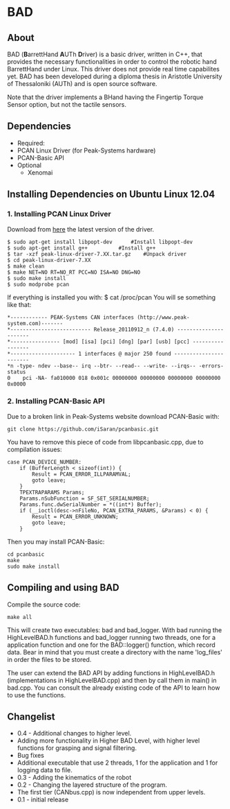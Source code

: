 # BAD

About
-----
BAD (**B**arrettHand **A**UTh **D**river) is a basic driver, written in C++, that provides the necessary functionalities in order to control the robotic hand BarrettHand under Linux. This driver does not provide real time capabilites yet. BAD has been developed during a diploma thesis in Aristotle University of Thessaloniki (AUTh) and is open source software.

Note that the driver implements a BHand having the Fingertip Torque Sensor option, but not the tactile sensors.

Dependencies
------------
- Required:
 - PCAN Linux Driver (for Peak-Systems hardware)
 - PCAN-Basic API
- Optional
  - Xenomai

## Installing Dependencies on Ubuntu Linux 12.04
### 1. Installing PCAN Linux Driver
Download from [here](http://www.peak-system.com/fileadmin/media/linux/index.htm) the latest version of the driver.
```Shell
$ sudo apt-get install libpopt-dev		#Install libpopt-dev
$ sudo apt-get install g++			#Install g++
$ tar -xzf peak-linux-driver-7.XX.tar.gz	#Unpack driver
$ cd peak-linux-driver-7.XX
$ make clean
$ make NET=NO RT=NO_RT PCC=NO ISA=NO DNG=NO
$ sudo make install
$ sudo modprobe pcan
```

If everything is installed you with:
    $ cat /proc/pcan
You will se something like that:

```
*------------ PEAK-Systems CAN interfaces (http://www.peak-system.com)-------
*-------------------------- Release_20110912_n (7.4.0) ----------------------
*---------------- [mod] [isa] [pci] [dng] [par] [usb] [pcc] -----------------
*--------------------- 1 interfaces @ major 250 found -----------------------
*n -type- ndev --base-- irq --btr- --read-- --write- --irqs-- -errors- status
0    pci -NA- fa010000 018 0x001c 00000000 00000000 00000000 00000000 0x0000
```
### 2. Installing PCAN-Basic API
Due to a broken link in Peak-Systems website download PCAN-Basic with:
```
git clone https://github.com/iSaran/pcanbasic.git
```
You have to remove this piece of code from libpcanbasic.cpp, due to compilation issues:
```
case PCAN_DEVICE_NUMBER:
	if (BufferLength < sizeof(int)) {
		Result = PCAN_ERROR_ILLPARAMVAL;
		goto leave;
	}
	TPEXTRAPARAMS Params;
	Params.nSubFunction = SF_SET_SERIALNUMBER;
	Params.func.dwSerialNumber = *((int*) Buffer);
	if (__ioctl(desc->nFileNo, PCAN_EXTRA_PARAMS, &Params) < 0) {
		Result = PCAN_ERROR_UNKNOWN;
		goto leave;
	}
```
Then you may install PCAN-Basic:
```
cd pcanbasic
make
sudo make install
```

## Compiling and using BAD
Compile the source code:
```
make all
```

This will create two executables: bad and bad_logger. With bad running the HighLevelBAD.h functions and bad_logger running two threads, one for a application function and one for the BAD::logger() function, which record data. Bear in mind that you must create a directory with the name 'log_files' in order the files to be stored.

The user can extend the BAD API by adding functions in HighLevelBAD.h (implementations in HighLevelBAD.cpp) and then by call them in main() in bad.cpp. You can consult the already existing code of the API to learn how to use the functions.	

Changelist
----------
* 0.4 - Additional changes to higher level.
 * Adding more functionality in Higher BAD Level, with higher level functions for grasping and signal filtering.
 * Bug fixes
 * Additional executable that use 2 threads, 1 for the application and 1 for logging data to file.
* 0.3 - Adding the kinematics of the robot
* 0.2 - Changing the layered structure of the program. 
 * The first tier (CANbus.cpp) is now independent from upper levels.
* 0.1 - initial release


